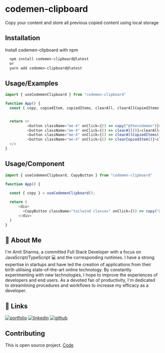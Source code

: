 
# codemen-clipboard

Copy your content and store all previous copied content using local storage




## Installation

Install codemen-clipboard with npm

```bash
  npm install codemen-clipboard@latest
  or
  yarn add codemen-clipboard@latest
```
    
## Usage/Examples

```javascript
import { useCodemenClipboard } from "codemen-clipboard"

function App() {
  const { copy, copiedItem, copiedItems, clearAll, clearAllCopiedItems, clearCopiedItem } = useCodemenClipboard();


  return <>
          <button className="me-4" onClick={() => copy("@thecodemen")}>COPY</button>
          <button className="me-4" onClick={() => clearAll()}>clearAll</button>
          <button className="me-4" onClick={() => clearAllCopiedItems()}>clearAllCopiedItems</button>
          <button className="me-4" onClick={() => clearCopiedItem()}>clearCopiedItem</button>
  </>
}
```


## Usage/Component

```javascript
import { useCodemenClipboard, CopyButton } from "codemen-clipboard"

function App() {

  const { copy } = useCodemenClipboard();
  
  return (
      <div>
        <CopyButton className="tailwind classes" onClick={() => copy("@thecodemen")} />
      </div>
  )
}
```


## 🚀 About Me
I'm Amit Sharma, a committed Full Stack Developer with a focus on JavaScript/TypeScript 💻 and the corresponding runtimes. I have a strong expertise in startups and have led the creation of applications from their birth utilising state-of-the-art online technology. By constantly experimenting with new technologies, I hope to improve the experiences of developers and end users. As a devoted fan of productivity, I'm dedicated to streamlining procedures and workflows to increase my efficacy as a developer.


## 🔗 Links
[![portfolio](https://img.shields.io/badge/my_portfolio-000?style=for-the-badge&logo=ko-fi&logoColor=white)](https://amit-sharma-dev.vercel.app/)
[![linkedin](https://img.shields.io/badge/linkedin-0A66C2?style=for-the-badge&logo=linkedin&logoColor=white)](https://www.linkedin.com/in/amit-sharma-b32171143/)
[![github](https://img.shields.io/badge/twitter-1DA1F2?style=for-the-badge&logo=twitter&logoColor=white)](https://twitter.com/amit__shaarma)


## Contributing

This is open source project.
[Code](https://github.com/iamamitshrma/codemen-clipboard)

